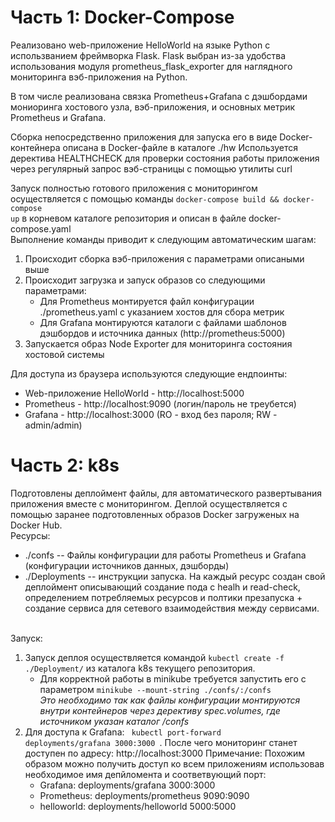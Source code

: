 <h1> Часть 1: Docker-Compose </h1>

Реализовано web-приложение HelloWorld на языке Python c использванием фреймворка Flask.
Flask выбран из-за удобства использования модуля prometheus_flask_exporter для наглядного мониторинга вэб-приложения на Python.

В том числе реализована связка Prometheus+Grafana с дэшбордами мониоринга хостового узла, вэб-приложения, и основных метрик Prometheus и Grafana.

Сборка непосредственно приложения для запуска его в виде Docker-контейнера описана в Docker-файле в каталоге ./hw
Используется деректива HEALTHCHECK для проверки состояния работы приложения через регулярный запрос вэб-страницы с помощью утилиты curl

Запуск полностью готового приложения с мониторингом осуществляется с помощью команды <code>docker-compose build && docker-compose up</code> в корневом каталоге репозитория и описан в файле docker-compose.yaml
<br>Выполнение команды приводит к следующим автоматическим шагам:
1. Происходит сборка вэб-приложения с параметрами описаными выше
2. Происходит загрузка и запуск образов со следующими параметрами:
    - Для Prometheus монтируется файл конфигурации ./prometheus.yaml с указанием хостов для сбора метрик
    - Для Grafana монтируются каталоги с файлами шаблонов дэшбордов и источника данных (http://prometheus:5000)
3. Запускается образ Node Exporter для мониторинга состояния хостовой системы

Для доступа из браузера используются следующие ендпоинты:
- Web-приложение HelloWorld - http://localhost:5000
- Prometheus - http://localhost:9090 (логин/пароль не треубется)
- Grafana - http://localhost:3000 (RO - вход без пароля; RW - admin/admin)

<h1> Часть 2: k8s </h1>

Подготовлены деплоймент файлы, для автоматического развертывания приложения вместе с мониторингом.
Деплой осуществляется с помощью заранее подготовленных образов Docker загруженых на Docker Hub.
<br>Ресурсы:
- ./confs -- Файлы конфигурации для работы Prometheus и Grafana (конфигурации источников данных, дэшборды)
- ./Deployments -- инструкции запуска. На каждый ресурс создан свой деплоймент описывающий создание пода с healh и read-check, определением потребляемых ресурсов и полтики презапуска + создание сервиса для сетевого взаимодействия между сервисами.

<br>Запуск:
1. Запуск деплоя осуществляется командой <code>kubectl create -f ./Deployment/</code> из каталога k8s текущего репозитория.
    - Для корректной работы в minikube требуется запустить его с параметром <code>minikube --mount-string ./confs/:/confs</code>
    <br><i>Это необходимо так как файлы конфигурации монтируются внутри контейнеров через дерективу spec.volumes, где источником указан каталог /confs </i></br>
2. Для доступа к Grafana: <code> kubectl port-forward deployments/grafana 3000:3000 </code>. После чего мониторинг станет доступен по адресу: http://localhost:3000
Примечание: Похожим образом можно получить доступ ко всем приложениям использовав необходимое имя депйломента и соответвующий порт:
    - Grafana: deployments/grafana 3000:3000
    - Prometheus: deployments/prometheus 9090:9090
    - helloworld: deployments/helloworld 5000:5000